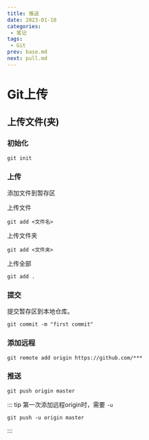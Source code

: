 ```yaml
---
title: 推送
date: 2023-01-10
categories:
 - 笔记
tags:
 - Git
prev: base.md
next: pull.md
---
```


# Git上传

## 上传文件(夹)

### 初始化
```git
git init
```

### 上传
添加文件到暂存区

上传文件
```git
git add <文件名>
```

上传文件夹
```git
git add <文件夹>
```

上传全部
```git
git add .
```

### 提交
提交暂存区到本地仓库。
```git
git commit -m "first commit"
```

### 添加远程
```git
git remote add origin https://github.com/***
```

### 推送
```git
git push origin master
```

::: tip
第一次添加远程origin时，需要 `-u`
```
git push -u origin master
```
:::